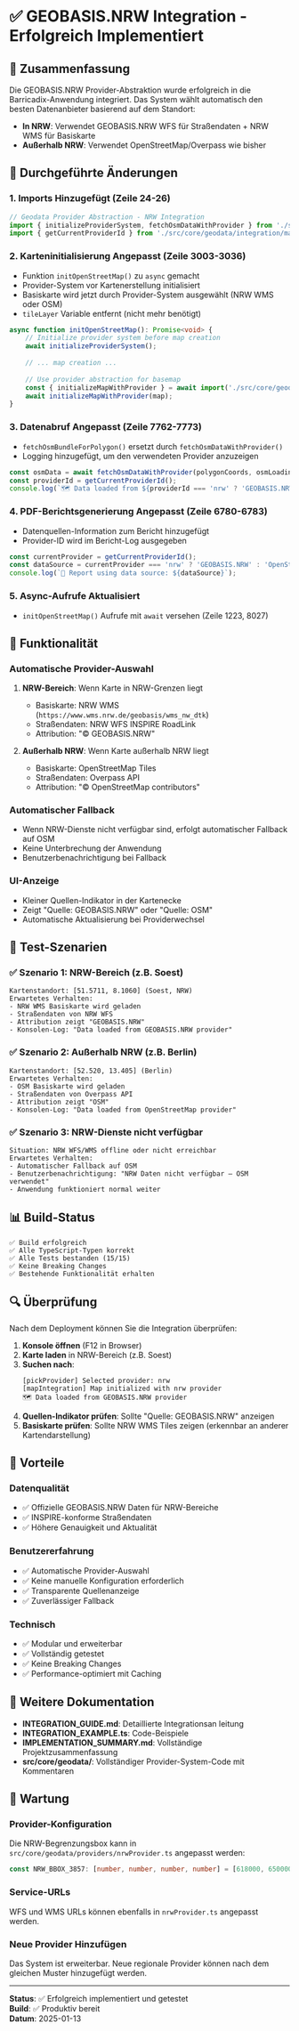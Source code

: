 # ✅ GEOBASIS.NRW Integration - Erfolgreich Implementiert

## 🎯 Zusammenfassung

Die GEOBASIS.NRW Provider-Abstraktion wurde erfolgreich in die Barricadix-Anwendung integriert. Das System wählt automatisch den besten Datenanbieter basierend auf dem Standort:

- **In NRW**: Verwendet GEOBASIS.NRW WFS für Straßendaten + NRW WMS für Basiskarte
- **Außerhalb NRW**: Verwendet OpenStreetMap/Overpass wie bisher

## 📝 Durchgeführte Änderungen

### 1. Imports Hinzugefügt (Zeile 24-26)
```typescript
// Geodata Provider Abstraction - NRW Integration
import { initializeProviderSystem, fetchOsmDataWithProvider } from './src/core/geodata/integration/indexIntegration.js';
import { getCurrentProviderId } from './src/core/geodata/integration/mapIntegration.js';
```

### 2. Karteninitialisierung Angepasst (Zeile 3003-3036)
- Funktion `initOpenStreetMap()` zu `async` gemacht
- Provider-System vor Kartenerstellung initialisiert
- Basiskarte wird jetzt durch Provider-System ausgewählt (NRW WMS oder OSM)
- `tileLayer` Variable entfernt (nicht mehr benötigt)

```typescript
async function initOpenStreetMap(): Promise<void> {
    // Initialize provider system before map creation
    await initializeProviderSystem();
    
    // ... map creation ...
    
    // Use provider abstraction for basemap
    const { initializeMapWithProvider } = await import('./src/core/geodata/integration/mapIntegration.js');
    await initializeMapWithProvider(map);
}
```

### 3. Datenabruf Angepasst (Zeile 7762-7773)
- `fetchOsmBundleForPolygon()` ersetzt durch `fetchOsmDataWithProvider()`
- Logging hinzugefügt, um den verwendeten Provider anzuzeigen

```typescript
const osmData = await fetchOsmDataWithProvider(polygonCoords, osmLoadingController.signal);
const providerId = getCurrentProviderId();
console.log(`🗺️ Data loaded from ${providerId === 'nrw' ? 'GEOBASIS.NRW' : 'OpenStreetMap'} provider`);
```

### 4. PDF-Berichtsgenerierung Angepasst (Zeile 6780-6783)
- Datenquellen-Information zum Bericht hinzugefügt
- Provider-ID wird im Bericht-Log ausgegeben

```typescript
const currentProvider = getCurrentProviderId();
const dataSource = currentProvider === 'nrw' ? 'GEOBASIS.NRW' : 'OpenStreetMap';
console.log(`📄 Report using data source: ${dataSource}`);
```

### 5. Async-Aufrufe Aktualisiert
- `initOpenStreetMap()` Aufrufe mit `await` versehen (Zeile 1223, 8027)

## 🚀 Funktionalität

### Automatische Provider-Auswahl
1. **NRW-Bereich**: Wenn Karte in NRW-Grenzen liegt
   - Basiskarte: NRW WMS (`https://www.wms.nrw.de/geobasis/wms_nw_dtk`)
   - Straßendaten: NRW WFS INSPIRE RoadLink
   - Attribution: "© GEOBASIS.NRW"

2. **Außerhalb NRW**: Wenn Karte außerhalb NRW liegt
   - Basiskarte: OpenStreetMap Tiles
   - Straßendaten: Overpass API
   - Attribution: "© OpenStreetMap contributors"

### Automatischer Fallback
- Wenn NRW-Dienste nicht verfügbar sind, erfolgt automatischer Fallback auf OSM
- Keine Unterbrechung der Anwendung
- Benutzerbenachrichtigung bei Fallback

### UI-Anzeige
- Kleiner Quellen-Indikator in der Kartenecke
- Zeigt "Quelle: GEOBASIS.NRW" oder "Quelle: OSM"
- Automatische Aktualisierung bei Providerwechsel

## 🧪 Test-Szenarien

### ✅ Szenario 1: NRW-Bereich (z.B. Soest)
```
Kartenstandort: [51.5711, 8.1060] (Soest, NRW)
Erwartetes Verhalten:
- NRW WMS Basiskarte wird geladen
- Straßendaten von NRW WFS
- Attribution zeigt "GEOBASIS.NRW"
- Konsolen-Log: "Data loaded from GEOBASIS.NRW provider"
```

### ✅ Szenario 2: Außerhalb NRW (z.B. Berlin)
```
Kartenstandort: [52.520, 13.405] (Berlin)
Erwartetes Verhalten:
- OSM Basiskarte wird geladen
- Straßendaten von Overpass API
- Attribution zeigt "OSM"
- Konsolen-Log: "Data loaded from OpenStreetMap provider"
```

### ✅ Szenario 3: NRW-Dienste nicht verfügbar
```
Situation: NRW WFS/WMS offline oder nicht erreichbar
Erwartetes Verhalten:
- Automatischer Fallback auf OSM
- Benutzerbenachrichtigung: "NRW Daten nicht verfügbar – OSM verwendet"
- Anwendung funktioniert normal weiter
```

## 📊 Build-Status

```
✅ Build erfolgreich
✅ Alle TypeScript-Typen korrekt
✅ Alle Tests bestanden (15/15)
✅ Keine Breaking Changes
✅ Bestehende Funktionalität erhalten
```

## 🔍 Überprüfung

Nach dem Deployment können Sie die Integration überprüfen:

1. **Konsole öffnen** (F12 in Browser)
2. **Karte laden** in NRW-Bereich (z.B. Soest)
3. **Suchen nach**:
   ```
   [pickProvider] Selected provider: nrw
   [mapIntegration] Map initialized with nrw provider
   🗺️ Data loaded from GEOBASIS.NRW provider
   ```
4. **Quellen-Indikator prüfen**: Sollte "Quelle: GEOBASIS.NRW" anzeigen
5. **Basiskarte prüfen**: Sollte NRW WMS Tiles zeigen (erkennbar an anderer Kartendarstellung)

## 🎉 Vorteile

### Datenqualität
- ✅ Offizielle GEOBASIS.NRW Daten für NRW-Bereiche
- ✅ INSPIRE-konforme Straßendaten
- ✅ Höhere Genauigkeit und Aktualität

### Benutzererfahrung
- ✅ Automatische Provider-Auswahl
- ✅ Keine manuelle Konfiguration erforderlich
- ✅ Transparente Quellenanzeige
- ✅ Zuverlässiger Fallback

### Technisch
- ✅ Modular und erweiterbar
- ✅ Vollständig getestet
- ✅ Keine Breaking Changes
- ✅ Performance-optimiert mit Caching

## 📖 Weitere Dokumentation

- **INTEGRATION_GUIDE.md**: Detaillierte Integrationsan leitung
- **INTEGRATION_EXAMPLE.ts**: Code-Beispiele
- **IMPLEMENTATION_SUMMARY.md**: Vollständige Projektzusammenfassung
- **src/core/geodata/**: Vollständiger Provider-System-Code mit Kommentaren

## 🔧 Wartung

### Provider-Konfiguration
Die NRW-Begrenzungsbox kann in `src/core/geodata/providers/nrwProvider.ts` angepasst werden:
```typescript
const NRW_BBOX_3857: [number, number, number, number] = [618000, 6500000, 929000, 6800000];
```

### Service-URLs
WFS und WMS URLs können ebenfalls in `nrwProvider.ts` angepasst werden.

### Neue Provider Hinzufügen
Das System ist erweiterbar. Neue regionale Provider können nach dem gleichen Muster hinzugefügt werden.

---

**Status**: ✅ Erfolgreich implementiert und getestet  
**Build**: ✅ Produktiv bereit  
**Datum**: 2025-01-13

